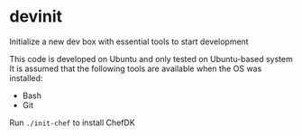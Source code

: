 # devinit
Initialize a new dev box with essential tools to start development

This code is developed on Ubuntu and only tested on Ubuntu-based system
It is assumed that the following tools are available when the OS was installed:
- Bash
- Git

Run `./init-chef` to install ChefDK

